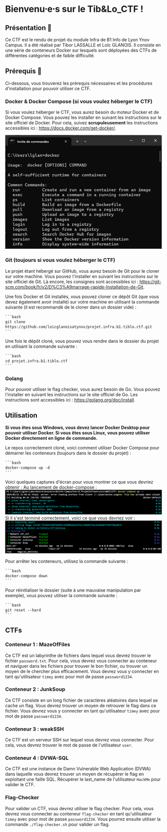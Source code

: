 # Bienvenu⸱e⸱s sur le Tib&Lo_CTF !

## Présentation 💬

Ce CTF est le rendu de projet du module Infra de B1 Info de Lyon Ynov Campus. Il a été réalisé par Tibor LASSALLE et Loïc GLANOIS. Il consiste en une série de conteneurs Docker sur lesquels sont déployées des CTFs de différentes catégories et de faible difficulté.

## Prérequis 👷

Ci-dessous, vous trouverez les prérequis nécessaires et les procédures d'installation pour pouvoir utiliser ce CTF.

### Docker & Docker Compose (si vous voulez héberger le CTF)

Si vous voulez héberger le CTF, vous aurez besoin du moteur Docker et de Docker Compose. Vous pouvez les installer en suivant les instructions sur le site officiel de Docker. Pour cela, suivez **scrupuleusement** les instructions accessibles ici : https://docs.docker.com/get-docker/.

<img src="resources/docker-cmd.png" alt="Docker sur cmd" />

### Git (toujours si vous voulez héberger le CTF)

Le projet étant hébergé sur GitHub, vous aurez besoin de Git pour le cloner sur votre machine. Vous pouvez l'installer en suivant les instructions sur le site officiel de Git. Là encore, les consignes sont accessibles ici : https://git-scm.com/book/fr/v2/D%C3%A9marrage-rapide-Installation-de-Git.

Une fois Docker et Git installés, vous pouvez cloner ce dépôt Git (que vous devez également avoir installé) sur votre machine en utilisant la commande suivante (il est recommandé de le cloner dans un dossier vide) :
    
    ```bash
    git clone https://github.com/loicglanoisatynov/projet.infra.b1.tiblo.ctf.git
    ```

Une fois le dépôt cloné, vous pouvez vous rendre dans le dossier du projet en utilisant la commande suivante :

    ```bash
    cd projet.infra.b1.tiblo.ctf
    ```

### Golang

Pour pouvoir utiliser le flag checker, vous aurez besoin de Go. Vous pouvez l'installer en suivant les instructions sur le site officiel de Go. Les instructions sont accessibles ici : https://golang.org/doc/install.

## Utilisation

**Si vous êtes sous Windows, vous devez lancer Docker Desktop pour pouvoir utiliser Docker. Si vous êtes sous Linux, vous pouvez utiliser Docker directement en ligne de commande.**

Le repos correctement cloné, voici comment utiliser Docker Compose pour démarrer les conteneurs (toujours dans le dossier du projet) : 

    ```bash
    docker-compose up -d
    ```

Voici quelques captures d'écran pour vous montrer ce que vous devriez obtenir :
Au lancement de docker-compose :
<img src="resources/docker-compose-launched.png" alt="Que voilà un docker-compose bien lancé !" />
Si il s'est terminé correctement, voici ce que vous devriez voir :
<img src="resources/docker-compose-finished.png" alt="Que voilà un docker-compose bien terminé !" />

Pour arrêter les conteneurs, utilisez la commande suivante :

    ```bash
    docker-compose down
    ```

Pour réinitialiser le dossier (suite à une mauvaise manipulation par exemple), vous pouvez utiliser la commande suivante :

    ```bash
    git reset --hard
    ```

## CTFs

### Conteneur 1 : MazeOfFiles

Ce CTF est un labyrinthe de fichiers dans lequel vous devrez trouver le fichier `password.txt`. Pour cela, vous devrez vous connecter au conteneur et naviguer dans les fichiers pour trouver le bon fichier, ou trouver un moyen de le chercher plus efficacement. Vous devrez vous y connecter en tant qu'utilisateur `timey` avec pour mot de passe `password1234`.

### Conteneur 2 : JunkSoup

Ce CTF consiste en un long fichier de caractères aléatoires dans lequel se cache un flag. Vous devrez trouver un moyen de retrouver le flag dans ce fichier. Vous devrez vous y connecter en tant qu'utilisateur `timey` avec pour mot de passe `password1234`.

### Conteneur 3 : weakSSH

Ce CTF est un serveur SSH sur lequel vous devrez vous connecter. Pour cela, vous devrez trouver le mot de passe de l'utilisateur `user`.

### Conteneur 4 : DVWA-SQL

Ce CTF est une instance de Damn Vulnerable Web Application (DVWA) dans laquelle vous devrez trouver un moyen de récupérer le flag en exploitant une faille SQL. Récupérer le last_name de l'utilisateur `HackMe` pour valider le CTF.

### Flag-Checker

Pour valider un CTF, vous devrez utiliser le flag checker. Pour cela, vous devrez vous connecter au conteneur `flag-checker` en tant qu'utilisateur `timey` avec pour mot de passe `password1234`. Vous pourrez ensuite utiliser la commande `./flag-checker.sh` pour valider un flag.
